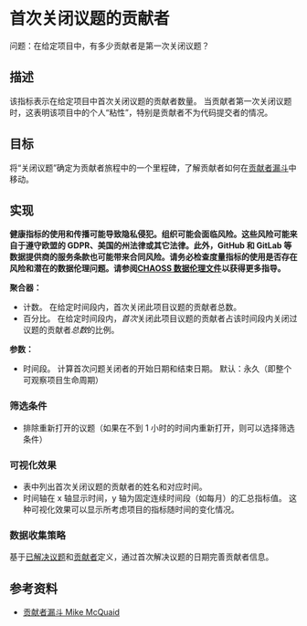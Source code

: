 # 首次关闭议题的贡献者

问题：在给定项目中，有多少贡献者是第一次关闭议题？

## 描述
该指标表示在给定项目中首次关闭议题的贡献者数量。 当贡献者第一次关闭议题时，这表明该项目中的个人“粘性”，特别是贡献者不为代码提交者的情况。

## 目标
将“关闭议题”确定为贡献者旅程中的一个里程碑，了解贡献者如何在[贡献者漏斗](https://mikemcquaid.com/2018/08/14/the-open-source-contributor-funnel-why-people-dont-contribute-to-your-open-source-project/)中移动。

## 实现

__健康指标的使用和传播可能导致隐私侵犯。组织可能会面临风险。这些风险可能来自于遵守欧盟的 GDPR、美国的州法律或其它法律。此外，GitHub 和 GitLab 等数据提供商的服务条款也可能带来合同风险。请务必检查度量指标的使用是否存在风险和潜在的数据伦理问题。请参阅[CHAOSS 数据伦理文件](https://github.com/chaoss/metrics/tree/main/resources)以获得更多指导。__

**聚合器：**
* 计数。 在给定时间段内，首次关闭此项目议题的贡献者总数。
* 百分比。 在给定时间段内，*首次*关闭此项目议题的贡献者占该时间段内关闭过议题的贡献者*总数*的比例。

**参数：**
* 时间段。 计算首次问题关闭者的开始日期和结束日期。 默认：永久（即整个可观察项目生命周期）

### 筛选条件
* 排除重新打开的议题（如果在不到 1 小时的时间内重新打开，则可以选择筛选条件）

### 可视化效果
* 表中列出首次关闭议题的贡献者的姓名和对应时间。
* 时间轴在 x 轴显示时间，y 轴为固定连续时间段（如每月）的汇总指标值。 这种可视化效果可以显示所考虑项目的指标随时间的变化情况。

### 数据收集策略
基于[已解决议题](https://chaoss.community/metric-issues-closed/)和[贡献者](https://chaoss.community/metric-contributors/)定义，通过首次解决议题的日期完善贡献者信息。

## 参考资料

* [贡献者漏斗 Mike McQuaid](https://mikemcquaid.com/2018/08/14/the-open-source-contributor-funnel-why-people-dont-contribute-to-your-open-source-project/)

